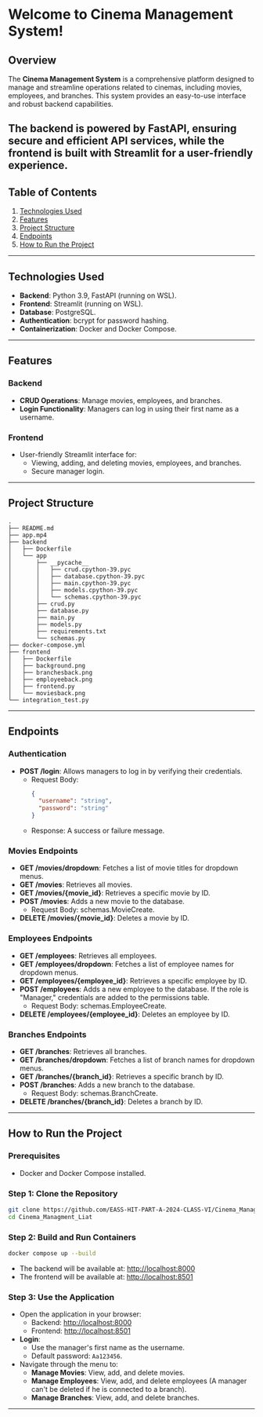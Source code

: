 # Welcome to Cinema Management System!

## Overview
The **Cinema Management System** is a comprehensive platform designed to manage and streamline operations related to cinemas, including movies, employees, and branches. This system provides an easy-to-use interface and robust backend capabilities.

The backend is powered by **FastAPI**, ensuring secure and efficient API services, while the frontend is built with **Streamlit** for a user-friendly experience.
---
## Table of Contents
1. [Technologies Used](#technologies-used)
2. [Features](#features)
3. [Project Structure](#project-structure)
4. [Endpoints](#endpoints)
5. [How to Run the Project](#how-to-run-the-project)

---

## Technologies Used
- **Backend**: Python 3.9, FastAPI (running on WSL).
- **Frontend**: Streamlit (running on WSL).
- **Database**: PostgreSQL.
- **Authentication**: bcrypt for password hashing.
- **Containerization**: Docker and Docker Compose.

---

## Features
### Backend
- **CRUD Operations**: Manage movies, employees, and branches.
- **Login Functionality**: Managers can log in using their first name as a username.

### Frontend
- User-friendly Streamlit interface for:
  - Viewing, adding, and deleting movies, employees, and branches.
  - Secure manager login.

---

## Project Structure
```plaintext
.
├── README.md
├── app.mp4
├── backend
│   ├── Dockerfile
│   └── app
│       ├── __pycache__
│       │   ├── crud.cpython-39.pyc
│       │   ├── database.cpython-39.pyc
│       │   ├── main.cpython-39.pyc
│       │   ├── models.cpython-39.pyc
│       │   └── schemas.cpython-39.pyc
│       ├── crud.py
│       ├── database.py
│       ├── main.py
│       ├── models.py
│       ├── requirements.txt
│       └── schemas.py
├── docker-compose.yml
├── frontend
│   ├── Dockerfile
│   ├── background.png
│   ├── branchesback.png
│   ├── employeeback.png
│   ├── frontend.py
│   └── moviesback.png
└── integration_test.py
```
---

## Endpoints

### Authentication
- **POST /login**: Allows managers to log in by verifying their credentials.
  - Request Body:
    ```json
    {
      "username": "string",
      "password": "string"
    }
    ```
  - Response: A success or failure message.

### Movies Endpoints
- **GET /movies/dropdown**: Fetches a list of movie titles for dropdown menus.
- **GET /movies**: Retrieves all movies.
- **GET /movies/{movie_id}**: Retrieves a specific movie by ID.
- **POST /movies**: Adds a new movie to the database.
  - Request Body: schemas.MovieCreate.
- **DELETE /movies/{movie_id}**: Deletes a movie by ID.

### Employees Endpoints
- **GET /employees**: Retrieves all employees.
- **GET /employees/dropdown**: Fetches a list of employee names for dropdown menus.
- **GET /employees/{employee_id}**: Retrieves a specific employee by ID.
- **POST /employees**: Adds a new employee to the database. If the role is "Manager," credentials are added to the permissions table.
  - Request Body: schemas.EmployeeCreate.
- **DELETE /employees/{employee_id}**: Deletes an employee by ID.

### Branches Endpoints
- **GET /branches**: Retrieves all branches.
- **GET /branches/dropdown**: Fetches a list of branch names for dropdown menus.
- **GET /branches/{branch_id}**: Retrieves a specific branch by ID.
- **POST /branches**: Adds a new branch to the database.
  - Request Body: schemas.BranchCreate.
- **DELETE /branches/{branch_id}**: Deletes a branch by ID.

---

## How to Run the Project

### Prerequisites
- Docker and Docker Compose installed.

### Step 1: Clone the Repository
```bash
git clone https://github.com/EASS-HIT-PART-A-2024-CLASS-VI/Cinema_Managment_Liat.git
cd Cinema_Managment_Liat
```

### Step 2: Build and Run Containers
```bash
docker compose up --build
```
- The backend will be available at: [http://localhost:8000](http://localhost:8000)
- The frontend will be available at: [http://localhost:8501](http://localhost:8501)

### Step 3: Use the Application
- Open the application in your browser:
  - Backend: [http://localhost:8000](http://localhost:8000)
  - Frontend: [http://localhost:8501](http://localhost:8501)
- **Login**:
  - Use the manager's first name as the username.
  - Default password: `Aa123456`.
- Navigate through the menu to:
  - **Manage Movies**: View, add, and delete movies.
  - **Manage Employees**: View, add, and delete employees (A manager can't be deleted if he is connected to a branch).
  - **Manage Branches**: View, add, and delete branches.

---

